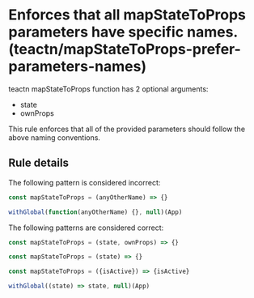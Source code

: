 #  Enforces that all mapStateToProps parameters have specific names. (teactn/mapStateToProps-prefer-parameters-names)

teactn mapStateToProps function has 2 optional arguments:
* state
* ownProps

This rule enforces that all of the provided parameters should follow the above naming conventions.

## Rule details

The following pattern is considered incorrect:

```js
const mapStateToProps = (anyOtherName) => {}
```

```js
withGlobal(function(anyOtherName) {}, null)(App)
```

The following patterns are considered correct:

```js
const mapStateToProps = (state, ownProps) => {}
```

```js
const mapStateToProps = (state) => {}
```

```js
const mapStateToProps = ({isActive}) => {isActive}
```

```js
withGlobal((state) => state, null)(App)
```
